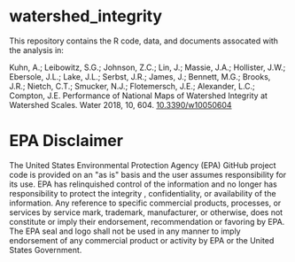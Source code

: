 # watershed_integrity

This repository contains the R code, data, and documents assocated with the analysis in:

Kuhn, A.; Leibowitz, S.G.; Johnson, Z.C.; Lin, J.; Massie, J.A.; Hollister, J.W.; Ebersole, J.L.; Lake, J.L.; Serbst, J.R.; James, J.; Bennett, M.G.; Brooks, J.R.; Nietch, C.T.; Smucker, N.J.; Flotemersch, J.E.; Alexander, L.C.; Compton, J.E.	Performance of National Maps of Watershed Integrity at Watershed Scales. Water 2018, 10, 604. [10.3390/w10050604](https://doi.org/10.3390/w10050604)

# EPA Disclaimer
The United States Environmental Protection Agency (EPA) GitHub project code is provided on an "as is" basis and the user assumes responsibility for its use. EPA has relinquished control of the information and no longer has responsibility to protect the integrity , confidentiality, or availability of the information. Any reference to specific commercial products, processes, or services by service mark, trademark, manufacturer, or otherwise, does not constitute or imply their endorsement, recommendation or favoring by EPA. The EPA seal and logo shall not be used in any manner to imply endorsement of any commercial product or activity by EPA or the United States Government.